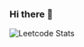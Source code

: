 ### Hi there 👋
![Leetcode Stats](https://leetcard.jacoblin.cool/AntonSushilov?theme=nord&font=Noto%20Sans%20Carian&ext=heatmap)
<!--
**AntonSushilov/AntonSushilov** is a ✨ _special_ ✨ repository because its `README.md` (this file) appears on your GitHub profile.

Here are some ideas to get you started:

- 🔭 I’m currently working on ...
- 🌱 I’m currently learning ...
- 👯 I’m looking to collaborate on ...
- 🤔 I’m looking for help with ...
- 💬 Ask me about ...
- 📫 How to reach me: ...
- 😄 Pronouns: ...
- ⚡ Fun fact: ...
-->
